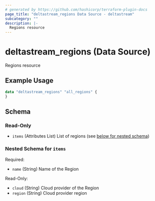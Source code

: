 ```yaml
---
# generated by https://github.com/hashicorp/terraform-plugin-docs
page_title: "deltastream_regions Data Source - deltastream"
subcategory: ""
description: |-
  Regions resource
---
```


# deltastream_regions (Data Source)

Regions resource

## Example Usage

```terraform
data "deltastream_regions" "all_regions" {
}
```

<!-- schema generated by tfplugindocs -->
## Schema

### Read-Only

- `items` (Attributes List) List of regions (see [below for nested schema](#nestedatt--items))

<a id="nestedatt--items"></a>
### Nested Schema for `items`

Required:

- `name` (String) Name of the Region

Read-Only:

- `cloud` (String) Cloud provider of the Region
- `region` (String) Cloud provider region
